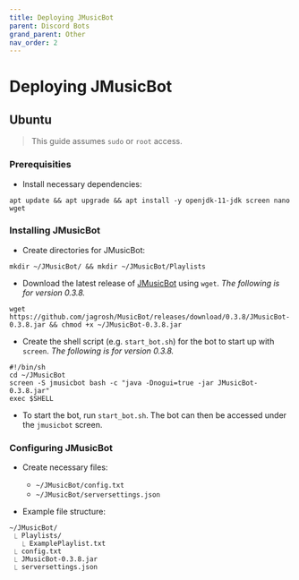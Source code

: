 ```yaml
---
title: Deploying JMusicBot
parent: Discord Bots
grand_parent: Other
nav_order: 2
---
```


# Deploying JMusicBot

## Ubuntu
> This guide assumes `sudo` or `root` access.

### Prerequisities
- Install necessary dependencies:
```
apt update && apt upgrade && apt install -y openjdk-11-jdk screen nano wget
```

### Installing JMusicBot
- Create directories for JMusicBot:
```
mkdir ~/JMusicBot/ && mkdir ~/JMusicBot/Playlists
```

- Download the latest release of [JMusicBot](https://github.com/jagrosh/MusicBot/releases) using `wget`. *The following is for version 0.3.8.*
```
wget https://github.com/jagrosh/MusicBot/releases/download/0.3.8/JMusicBot-0.3.8.jar && chmod +x ~/JMusicBot-0.3.8.jar
```

- Create the shell script (e.g. `start_bot.sh`) for the bot to start up with `screen`. *The following is for version 0.3.8.*
```
#!/bin/sh
cd ~/JMusicBot
screen -S jmusicbot bash -c "java -Dnogui=true -jar JMusicBot-0.3.8.jar"
exec $SHELL
```

- To start the bot, run `start_bot.sh`. The bot can then be accessed under the `jmusicbot` screen.

### Configuring JMusicBot
- Create necessary files:
   - `~/JMusicBot/config.txt`
   - `~/JMusicBot/serversettings.json`

- Example file structure:
```
~/JMusicBot/
 ⎿ Playlists/
   ⎿ ExamplePlaylist.txt
 ⎿ config.txt
 ⎿ JMusicBot-0.3.8.jar
 ⎿ serversettings.json
```

